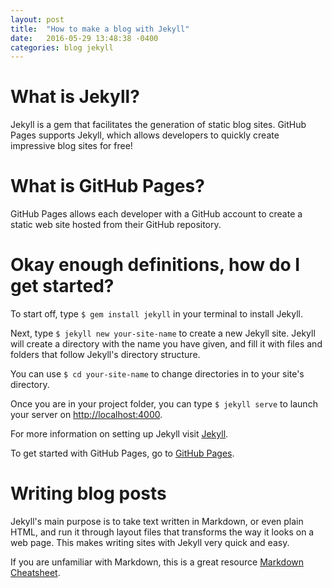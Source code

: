```yaml
---
layout: post
title:  "How to make a blog with Jekyll"
date:   2016-05-29 13:48:38 -0400
categories: blog jekyll
---
```


# What is Jekyll?

Jekyll is a gem that facilitates the generation of static blog sites. GitHub Pages supports Jekyll, which allows developers to quickly create impressive blog sites for free!


# What is GitHub Pages?

GitHub Pages allows each developer with a GitHub account to create a static web site hosted from their GitHub repository.


# Okay enough definitions, how do I get started?

To start off, type `$ gem install jekyll` in your terminal to install Jekyll. 

Next, type `$ jekyll new your-site-name` to create a new Jekyll site. Jekyll will create a directory with the name you have 
given, and fill it with files and folders that follow Jekyll's directory structure. 

You can use `$ cd your-site-name` to change directories in to your site's directory. 

Once you are in your project folder, you can type `$ jekyll serve` to launch your server on <http://localhost:4000>.

For more information on setting up Jekyll visit [Jekyll](https://jekyllrb.com/).

To get started with GitHub Pages, go to [GitHub Pages](https://pages.github.com/).


# Writing blog posts

Jekyll's main purpose is to take text written in Markdown, or even plain HTML, and run it through layout files that transforms the way it looks on a web page. This makes writing sites with Jekyll very quick and easy.

If you are unfamiliar with Markdown, this is a great resource [Markdown Cheatsheet](https://github.com/adam-p/markdown-here/wiki/Markdown-Cheatsheet).

